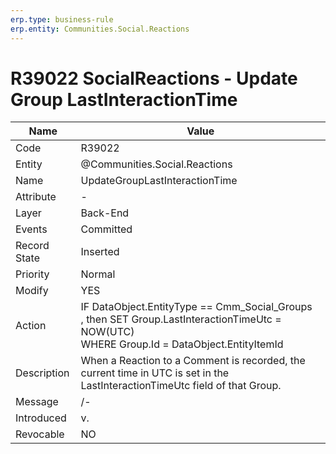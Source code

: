 ```yaml
---
erp.type: business-rule
erp.entity: Communities.Social.Reactions
---
```

# R39022 SocialReactions - Update Group LastInteractionTime
| Name | Value |
| ---- | ----- |
| Code | R39022 |
| Entity | @Communities.Social.Reactions |
| Name | UpdateGroupLastInteractionTime |
| Attribute | - |
| Layer | Back-End |
| Events | Committed |
| Record State| Inserted |
| Priority | Normal |
| Modify | YES |
| Action | IF DataObject.EntityType == Cmm_Social_Groups <br>, then SET Group.LastInteractionTimeUtc = NOW(UTC) <br> WHERE Group.Id = DataObject.EntityItemId |
| Description| When a Reaction to a Comment is recorded, the current time in UTC is set in the LastInteractionTimeUtc field of that Group.|
| Message | /-|
| Introduced |v.|
| Revocable | NO |
